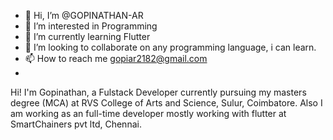 - 👋 Hi, I’m @GOPINATHAN-AR
- 👀 I’m interested in Programming
- 🌱 I’m currently learning Flutter
- 💞️ I’m looking to collaborate on any programming language, i can learn.
- 📫 How to reach me gopiar2182@gmail.com
- 
Hi! I'm Gopinathan, a Fulstack Developer currently pursuing my masters degree (MCA) at RVS College of Arts and Science, Sulur, Coimbatore. Also I am working as an full-time developer mostly working with flutter at SmartChainers pvt ltd, Chennai.
